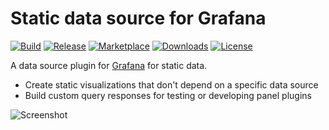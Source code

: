 # Static data source for Grafana

[![Build](https://github.com/marcusolsson/grafana-static-datasource/workflows/CI/badge.svg)](https://github.com/marcusolsson/grafana-static-datasource/actions?query=workflow%3A%22CI%22)
[![Release](https://github.com/marcusolsson/grafana-static-datasource/workflows/Release/badge.svg)](https://github.com/marcusolsson/grafana-static-datasource/actions?query=workflow%3ARelease)
[![Marketplace](https://img.shields.io/badge/dynamic/json?color=orange&label=marketplace&prefix=v&query=%24.items%5B%3F%28%40.slug%20%3D%3D%20%22marcusolsson-static-datasource%22%29%5D.version&url=https%3A%2F%2Fgrafana.com%2Fapi%2Fplugins)](https://grafana.com/grafana/plugins/marcusolsson-static-datasource)
[![Downloads](https://img.shields.io/badge/dynamic/json?color=orange&label=downloads&query=%24.items%5B%3F%28%40.slug%20%3D%3D%20%22marcusolsson-static-datasource%22%29%5D.downloads&url=https%3A%2F%2Fgrafana.com%2Fapi%2Fplugins)](https://grafana.com/grafana/plugins/marcusolsson-static-datasource)
[![License](https://img.shields.io/github/license/marcusolsson/grafana-static-datasource)](LICENSE)

A data source plugin for [Grafana](https://grafana.com) for static data.

- Create static visualizations that don't depend on a specific data source
- Build custom query responses for testing or developing panel plugins

![Screenshot](https://github.com/marcusolsson/grafana-static-datasource/raw/master/src/img/screenshot.png)

